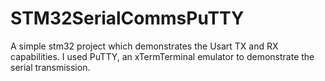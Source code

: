 # STM32SerialCommsPuTTY
A simple stm32 project which demonstrates the Usart TX and RX capabilities. I used PuTTY, an xTermTerminal emulator to demonstrate the serial transmission. 
